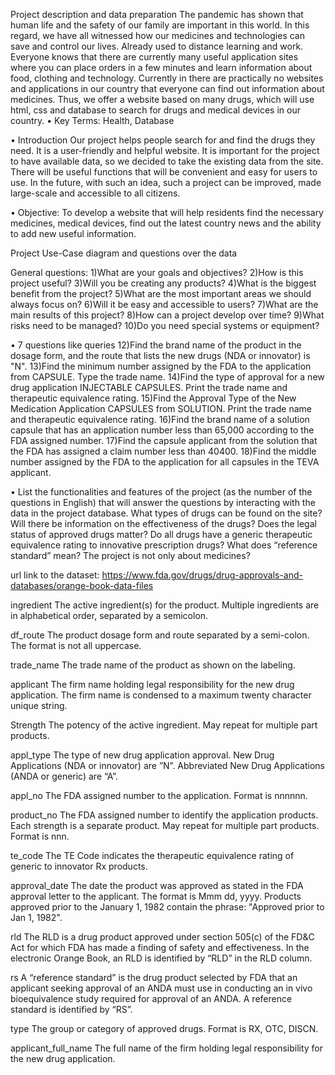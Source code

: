 Project description and data preparation
The pandemic has shown that human life and the safety of our family are important in this world. In this regard, we have all witnessed how our medicines and technologies can save and control our lives. Already used to distance learning and work. Everyone knows that there are currently many useful application sites where you can place orders in a few minutes and learn information about food, clothing and technology. Currently in there are practically no websites and applications in our country that everyone can find out information about medicines. Thus, we offer a website based on many drugs, which will use html, css and database to search for drugs and medical devices in our country.
•	Key Terms: Health, Database

• Introduction
Our project helps people search for and find the drugs they need.
It is a user-friendly and helpful website. It is important for the project to have available data, so we decided to take the existing data from the site. There will be useful functions that will be convenient and easy for users to use. In the future, with such an idea, such a project can be improved, made large-scale and accessible to all citizens.

•	Objective: To develop a website that will help residents find
the necessary medicines, medical devices, find out the latest country news and the ability to add new useful information.

 Project Use-Case diagram and questions over the data

General questions:
1)What are your goals and objectives?
2)How is this project useful?
3)Will you be creating any products?
4)What is the biggest benefit from the project?
5)What are the most important areas we should always focus on?
6)Will it be easy and accessible to users?
7)What are the main results of this project?
8)How can a project develop over time?
9)What risks need to be managed?
10)Do you need special systems or equipment?

• 7 questions like queries 
12)Find the brand name of the product in the dosage form, and the route that lists the new drugs (NDA or innovator) is "N".
13)Find the minimum number assigned by the FDA to the application from CAPSULE. Type the trade name.
14)Find the type of approval for a new drug application INJECTABLE CAPSULES. Print the trade name and therapeutic equivalence rating.
15)Find the Approval Type of the New Medication Application CAPSULES from SOLUTION. Print the trade name and therapeutic equivalence rating.
16)Find the brand name of a solution capsule that has an application number less than 65,000 according to the FDA assigned number.
17)Find the capsule applicant from the solution that the FDA has assigned a claim number less than 40400.
18)Find the middle number assigned by the FDA to the application for all capsules in the TEVA applicant.

• List the functionalities and features of the project (as the number of the questions in English) that will answer the
questions by interacting with the data in the project database.
What types of drugs can be found on the site?
Will there be information on the effectiveness of the drugs?
Does the legal status of approved drugs matter?
Do all drugs have a generic therapeutic equivalence rating to innovative prescription drugs?
What does “reference standard” mean?
The project is not only about medicines?

 url link to the dataset: https://www.fda.gov/drugs/drug-approvals-and-databases/orange-book-data-files
 
 ingredient
The active ingredient(s) for the product. Multiple ingredients are in alphabetical order, separated by a semicolon.

df_route
The product dosage form and route separated by a semi-colon. The format is not all uppercase.

trade_name
The trade name of the product as shown on the labeling.

applicant
The firm name holding legal responsibility for the new drug application. The firm name is condensed to a maximum twenty character unique string.

Strength
The potency of the active ingredient. May repeat for multiple part products.

appl_type
The type of new drug application approval. New Drug Applications (NDA or innovator) are ”N”. Abbreviated New Drug Applications (ANDA or generic) are “A”.

appl_no
The FDA assigned number to the application. Format is nnnnnn.

product_no
The FDA assigned number to identify the application products. Each strength is a separate product. May repeat for multiple part products. Format is nnn.

te_code
The TE Code indicates the therapeutic equivalence rating of generic to innovator Rx products.

approval_date
The date the product was approved as stated in the FDA approval letter to the applicant. The format is Mmm dd, yyyy. Products approved prior to the January 1, 1982 contain the phrase: "Approved prior to Jan 1, 1982".

rld
The RLD is a drug product approved under section 505(c) of the FD&C Act for which FDA has made a finding of safety and effectiveness. In the electronic Orange Book, an RLD is identified by “RLD” in the RLD column.

rs
A “reference standard” is the drug product selected by FDA that an applicant seeking approval of an ANDA must use in conducting an in vivo bioequivalence study required for approval of an ANDA. A reference standard is identified by “RS”.

type
The group or category of approved drugs. Format is RX, OTC, DISCN.

applicant_full_name
The full name of the firm holding legal responsibility for the new drug application.
